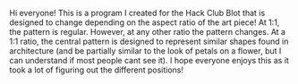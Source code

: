 Hi everyone! This is a program I created for the Hack Club Blot that is designed to change depending on the aspect ratio of the art piece! At 1:1, the pattern is regular. However, at any other ratio the pattern changes. At a 1:1 ratio, the central pattern is designed to represent similar shapes found in architecture (and be partially similar to the look of petals on a flower, but I can understand if most people cant see it). I hope everyone enjoys this as it took a lot of figuring out the different positions!
